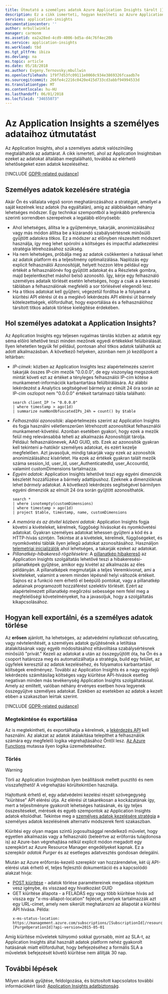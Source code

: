 ```yaml
---
title: Útmutató a személyes adatok Azure Application Insights tárolt |} Microsoft Docs
description: Ez a cikk ismerteti, hogyan kezelheti az Azure Application Insights és a metódusok azonosításához és eltávolításához található személyes adatokat.
services: application-insights
documentationcenter: ''
author: mrbullwinkle
manager: carmonm
ms.assetid: ea2a28ed-4cd9-4006-bd5a-d4c76f4ec20b
ms.service: application-insights
ms.workload: tbd
ms.tgt_pltfrm: ibiza
ms.devlang: na
ms.topic: article
ms.date: 05/18/2018
ms.author: Evgeny.Ternovsky;mbullwin
ms.openlocfilehash: 1f9f7d53fc09111e0060c934e3869326fcaadb7e
ms.sourcegitcommit: 266fe4c2216c0420e415d733cd3abbf94994533d
ms.translationtype: MT
ms.contentlocale: hu-HU
ms.lasthandoff: 06/01/2018
ms.locfileid: "34655073"
---
```

# <a name="guidance-for-personal-data-stored-in-application-insights"></a>Az Application Insights a személyes adataihoz útmutatást

Az Application Insights, ahol a személyes adatok valószínűleg megtalálhatók az adattárat. A cikk ismerteti, ahol az Application Insightsban ezeket az adatokat általában megtalálható, továbbá az elérhető lehetőségeket ezen adatok kezeléséhez.

[!INCLUDE [GDPR-related guidance](../../includes/gdpr-dsr-and-stp-note.md)]

## <a name="strategy-for-personal-data-handling"></a>Személyes adatok kezelésére stratégia

Akár Ön és vállalata végső soron meghatározásához a stratégiát, amellyel a saját kezelnek lesz adatok (ha egyáltalán), amíg az alábbiakban néhány lehetséges módszer. Egy technikai szempontból a leginkább preferencia szerinti sorrendben szerepelnek a legalább előnyösebb:
* Ahol lehetséges, állítsa le a gyűjteménye, takarják, anonimizálásához vagy más módon állítsa be a kizárandó szabálysértésnek minősülő gyűjtött adatokra _titkos_. Ez a módszer az előnyben részesített módszert használja, így meg lehet spórolni a költséges és impactful adatkezelési stratégia létrehozásához szükség.
* Ha nem lehetséges, próbálja meg az adatok csökkenteni a hatással lehet az adatok platform és a teljesítmény optimalizálása. Naplózás egy explicit felhasználói Azonosítóját, helyett hozzon létre például egy értékét a felhasználónév fog gyűjtött adatokat és a Részletek gombra, majd bejelentkezhet máshol belső azonosító. Így, kérje egy felhasználó személyes adataik törlését esetén lehetséges, hogy a csak a a keresési táblában a felhasználónak megfelelő a sor törlésével elegendő lesz. 
* Ha a titkos adatokat kell gyűjteni, végezetül fordítsa le a folyamat a kiürítési API elérési út és a meglévő lekérdezés API elérési út bármely kötelezettségek, előfordulhat, hogy exportálása és a felhasználóhoz társított titkos adatok törlése kielégítése érdekében.

## <a name="where-to-look-for-private-data-in-application-insights"></a>Hol személyes adatokat a Application Insights?

Az Application Insights egy teljesen rugalmas tárolás közben az adatok egy séma előíró lehetővé teszi minden mezőnek egyedi értékekkel felülbírálását. Ilyen lehetetlen tegyük fel például, pontosan ahol titkos adatok találhatók az adott alkalmazásban. A következő helyeken, azonban nem jó kezdőpont a leltárban:

* *IP-címek*: közben az Application Insights lesz alapértelmezés szerint takarják összes IP-cím mezők "0.0.0.0", de egy viszonylag megszokott mintát követi ezt az értéket a tényleges felhasználói IP-cím kötése a munkamenet-információk karbantartása felülbírálására. Az alábbi lekérdezést a Analytics segítségével bármely az elmúlt 24 óra során az IP-cím oszlopot nem "0.0.0.0" értékeit tartalmazó tábla található:
    ```
    search client_IP != "0.0.0.0"
    | where timestamp > ago(1d)
    | summarize numNonObfuscatedIPs_24h = count() by $table
    ```
* *Felhasználói azonosítók*: alapértelmezés szerint az Application Insights és fogja használni véletlenszerűen létrehozott azonosítókat felhasználói munkamenet-követési. Azonban esetében gyakori, hogy ezek a mezők felül még relevánsabbá teheti az alkalmazás Azonosítóját tárolja. Például: felhasználónevek, AAD GUID, stb. Ezek az azonosítók gyakran kell tekinteni a-hatókör személyes adatokat, és ezért kezelje megfelelően. Azt javasoljuk, mindig takarják vagy ezek az azonosítók anonimizálásához kísérletet. Ha ezek az értékek gyakran talált mezők száma session_Id, user_Id, user_AuthenticatedId, user_AccountId, valamint customDimensions tartalmazza.
* *Egyéni adatok*: Application Insights lehetővé teszi egy egyéni dimenziók készletét hozzáfűzése a bármely adattípushoz. Ezeknek a dimenzióknak lehet *bármely* adatokat. A következő lekérdezés segítségével bármilyen egyéni dimenziók az elmúlt 24 óra során gyűjtött azonosíthatók.
    ```
    search * 
    | where isnotempty(customDimensions)
    | where timestamp > ago(1d)
    | project $table, timestamp, name, customDimensions 
    ```
* *A memória és az átvitel közbeni adatok*: Application Insights fogja követni a kivételeket, kérelmek, függőségi hívásokat és nyomkövetési adatokat. Gyakran személyes adatokat lehessen gyűjteni a kód és a HTTP-hívás szintjén. Tekintse át a kivételek, kérelmek, függőségeket, és nyomkövetési táblák ilyen jellegű adatokat azonosításához. Használjon [telemetriai inicializálók](https://docs.microsoft.com/azure/application-insights/app-insights-api-filtering-sampling) ahol lehetséges, a takarják ezeket az adatokat.
* *Pillanatkép-hibakereső rögzítésekre*: A [pillanatkép hibakereső](https://docs.microsoft.com/azure/application-insights/app-insights-snapshot-debugger) az Application Insights szolgáltatás lehetővé teszi a hibakeresési-pillanatképek gyűjtése, amikor egy kivétel az alkalmazás az éles példányán. A pillanatképek megmutatják a teljes Veremkivonat, ami a kivételeket, valamint a verem minden lépésnél helyi változók értékeit. Sajnos ez a funkció nem érhető el beépülő pontokat, vagy a pillanatkép adatainak programozott hozzáférést szelektív törlését. Ezért az alapértelmezett pillanatkép megőrzési sebessége nem felel meg a megfelelőségi követelményeket, ha a javasoljuk, hogy a szolgáltatás kikapcsolásához.

## <a name="how-to-export-and-delete-private-data"></a>Hogyan kell exportálni, és a személyes adatok törlése

Az __erősen__ ajánlott, ha lehetséges, az adatvédelmi nyilatkozat obfuscating, vagy névtelenítését, a személyes adatok gyűjtésének a letiltása átalakításának vagy egyéb módosításához eltávolítása szabálysértésnek minősülő "privát." Kezeli az adatokat a után az összegyűjtött óta, ha Ön és a csoport határozza meg és automatizálhatja a stratégia, build egy felület, az ügyfelek keresztül az adatok kezeléséhez, és folyamatos karbantartási költségek eredményez. További az Application Insights és a nagy egyidejű lekérdezés számításilag költséges vagy kiürítése API-hívások esetleg negatívan minden más tevékenység Application Insights szolgáltatással. Amely az említett, valóban néhány érvényes esetben hova legyenek összegyűjtve személyes adatokat. Ezekben az esetekben az adatok a kezelt ebben a szakaszban leírtak szerint.

[!INCLUDE [GDPR-related guidance](../../includes/gdpr-intro-sentence.md)]

### <a name="view-and-export"></a>Megtekintése és exportálása

Az is megtekintheti, és exportálhatja a kérelmek, a [lekérdezés API](https://dev.applicationinsights.io/quickstart) kell használni. Az alakzat az adatok átalakítása telepíthet a felhasználók számára egy megfelelő logika végrehajtásához Öntől lesz. [Az Azure Functions](https://azure.microsoft.com/services/functions/) mutassa ilyen logika üzemeltetéséhez.

### <a name="delete"></a>Törlés

> [!WARNING]
> Törli az Application Insightsban ilyen beállítások mellett pusztító és nem visszafejthető! A végrehajtási körültekintően használja.

Hajtottunk érhető el, egy adatvédelmi kezelési részét szövegegység "kiürítése" API elérési útja. Az elérési út takarékosan a kockázatának így, mert a teljesítményre gyakorolt lehetséges hatásának, és így teljes összesítéseket, mérések és egyéb szempontok az Application Insights adatok eltolódhat. Tekintse meg a [személyes adatok kezelésére stratégia](#strategy-for-personal-data-handling) a személyes adatok kezelésének alternatív módszerek fenti szakaszban.

Kiürítési egy olyan magas szintű jogosultsággal rendelkező művelet, hogy egyetlen alkalmazás vagy a felhasználó (beleértve az erőforrás tulajdonosa is) az Azure-ban végrehajtása nélkül explicit módon megadott egy szerepkört az Azure Resource Manager engedélyeket kapnak. Ez a szerepkör _adatok Purger_ és az esetleges adatvesztés gondosan delegálni.

Miután az Azure erőforrás-kezelő szerepkör van hozzárendelve, két új API-elérési utak érhető el, teljes fejlesztői dokumentáció és a kapcsolódó alakzat hívja:

* [POST kiürítése](https://docs.microsoft.com/rest/api/application-insights/components/purge) - adatok törlése paramétereinek megadása objektum vesz igénybe, és visszaad egy hivatkozást GUID
* GET kiürítése állapota - a FELADÁS egy vagy több kiürítése hívás ad vissza egy "x-ms-állapot-location" fejlécet, amelyek tartalmazzák azt egy URL-címet, amely nem sikerült meghatározni az állapotát a kiürítési API hívása. Példa:
   ```
   x-ms-status-location: https://management.azure.com/subscriptions/[SubscriptionId]/resourceGroups/[ResourceGroupName]/providers/microsoft.insights/components/[ComponentName]/operations/purge-[PurgeOperationId]?api-version=2015-05-01
   ```

Amíg kiürítése műveletek túlnyomó sokkal gyorsabb, mint az SLA-t, az Application Insights által használt adatok platform nehéz gyakorolt hatásának miatt előfordulhat, hogy befejezéséhez a formális SLA a műveletek befejezését követő kiürítése nem állítják 30 nap.

## <a name="next-steps"></a>További lépések
Milyen adatok gyűjtése, feldolgozása, és biztosított kapcsolatos további információkért lásd: [Application Insights adatbiztonság](app-insights-data-retention-privacy.md).